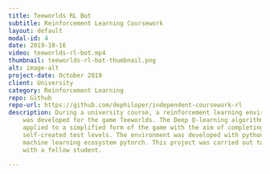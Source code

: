 ```yaml
---
title: Teeworlds RL Bot
subtitle: Reinforcement Learning Coursework
layout: default
modal-id: 4
date: 2019-10-16
video: teeworlds-rl-bot.mp4
thumbnail: teeworlds-rl-bot-thumbnail.png
alt: image-alt
project-date: October 2019
client: University
category: Reinforcement Learning
repo: Github
repo-url: https://github.com/dephiloper/independent-coursework-rl
description: During a university course, a reinforcement learning environment
    was developed for the game Teeworlds. The Deep Q-learning algorithm was
    applied to a simplified form of the game with the aim of completing several
    self-created test levels. The environment was developed with python and the
    machine learning ecosystem pytorch. This project was carried out together
    with a fellow student.

---
```

